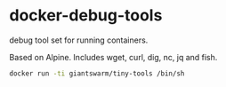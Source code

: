 # docker-debug-tools
debug tool set for running containers.

Based on Alpine. Includes wget, curl, dig, nc, jq and fish.

``` bash
docker run -ti giantswarm/tiny-tools /bin/sh
```